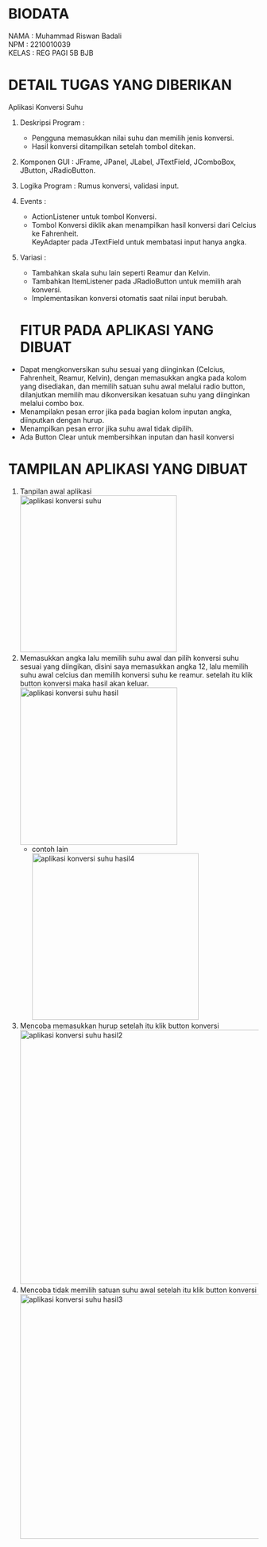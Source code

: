 # BIODATA
NAMA  : Muhammad Riswan Badali<br>
NPM   : 2210010039<br>
KELAS : REG PAGI 5B BJB<br>

# DETAIL TUGAS YANG DIBERIKAN
Aplikasi Konversi Suhu<br>
1. Deskripsi Program :<br>
   - Pengguna memasukkan nilai suhu dan memilih jenis konversi.<br>
   - Hasil konversi ditampilkan setelah tombol ditekan.<br>
2. Komponen GUI : JFrame, JPanel, JLabel, JTextField, JComboBox, JButton, JRadioButton.<br>
3. Logika Program : Rumus konversi, validasi input.<br>
4. Events :<br>
   - ActionListener untuk tombol Konversi.<br>
   - Tombol Konversi diklik akan menampilkan hasil konversi dari Celcius ke Fahrenheit.<br>
   KeyAdapter pada JTextField untuk membatasi input hanya angka.<br>
5. Variasi :<br>
   - Tambahkan skala suhu lain seperti Reamur dan Kelvin.<br>
   - Tambahkan ItemListener pada JRadioButton untuk memilih arah konversi.<br>
   - Implementasikan konversi otomatis saat nilai input berubah.<br>

   # FITUR PADA APLIKASI YANG DIBUAT
- Dapat mengkonversikan suhu sesuai yang diinginkan (Celcius, Fahrenheit, Reamur, Kelvin), dengan memasukkan angka pada kolom yang disediakan, dan memilih satuan suhu awal melalui radio button, dilanjutkan memilih mau dikonversikan kesatuan suhu yang diinginkan melalui combo box.<br>
- Menampilakn pesan error jika pada bagian kolom inputan angka, diinputkan dengan hurup.<br>
- Menampilkan pesan error jika suhu awal tidak dipilih.
- Ada Button Clear untuk membersihkan inputan dan hasil konversi
   
# TAMPILAN APLIKASI YANG DIBUAT
1. Tanpilan awal aplikasi<br>
<img width="315" alt="aplikasi konversi suhu" src="https://github.com/user-attachments/assets/c5033eb6-eb20-4631-8eb0-fa5d622d32d6"><br>
2. Memasukkan angka lalu memilih suhu awal dan pilih konversi suhu sesuai yang diingikan, disini saya memasukkan angka 12, lalu memilih suhu awal celcius dan memilih konversi suhu ke reamur. setelah itu klik button konversi maka hasil akan keluar.<br>
<img width="316" alt="aplikasi konversi suhu hasil" src="https://github.com/user-attachments/assets/03c02f0e-4615-483a-be48-e81f495eca89"><br>
   - contoh lain<br>
     <img width="335" alt="aplikasi konversi suhu hasil4" src="https://github.com/user-attachments/assets/c016d827-c387-4c2f-8caa-8355c1faedcc"><br>
3. Mencoba memasukkan hurup setelah itu klik button konversi<br>
<img width="511" alt="aplikasi konversi suhu hasil2" src="https://github.com/user-attachments/assets/cf913e95-0afa-48a5-8584-ca38497eded9"><br>
4. Mencoba tidak memilih satuan suhu awal setelah itu klik button konversi<br>
<img width="492" alt="aplikasi konversi suhu hasil3" src="https://github.com/user-attachments/assets/92f9b534-4b81-4b2f-8921-37f3e3db8a63"><br>



